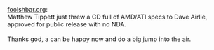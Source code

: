 <html><body><a href="http://www.fooishbar.org/blog/tech/x/amdspecs-2007-09-12-16-36.html" target="_blank">fooishbar.org</a>:<br>
Matthew Tippett just threw a CD full of AMD/ATI specs to Dave Airlie, approved for public release with no NDA.<br>
<br>
Thanks god, a can be happy now and do a big jump into the air.</body></html>